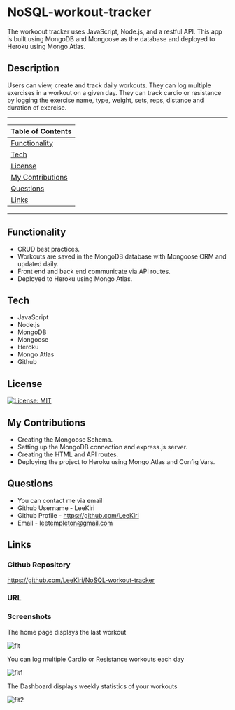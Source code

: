# NoSQL-workout-tracker
The workoout tracker uses JavaScript, Node.js, and a restful API. This app is built using MongoDB and Mongoose as the database and deployed to Heroku using Mongo Atlas. 

## Description 
   Users can view, create and track daily workouts. They can log multiple exercises in a workout on a given day. They can track cardio or resistance by logging the exercise name, type, weight, sets, reps, distance and duration of exercise. 

---
| Table of Contents |
|---|
| [Functionality](#Functionality) |
| [Tech](#Tech) |
| [License](#License) |
| [My Contributions](#MyContributions) |
| [Questions](#Questions) |
| [Links](#Links) |
---

## Functionality 
* CRUD best practices. 
* Workouts are saved in the MongoDB database with Mongoose ORM and updated daily.
* Front end and back end communicate via API routes. 
* Deployed to Heroku using Mongo Atlas.
 

## Tech

* JavaScript 
* Node.js 
* MongoDB
* Mongoose
* Heroku
* Mongo Atlas
* Github  

## License 

[![License: MIT](https://img.shields.io/badge/License-MIT-yellow.svg)](https://opensource.org/licenses/MIT)

## My Contributions 
* Creating the Mongoose Schema. 
* Setting up the MongoDB connection and express.js server. 
* Creating the HTML and API routes.
* Deploying the project to Heroku using Mongo Atlas and Config Vars. 

## Questions
* You can contact me via email
* Github Username - LeeKiri
* Github Profile - https://github.com/LeeKiri
* Email - leetempleton@gmail.com 

## Links
### Github Repository

https://github.com/LeeKiri/NoSQL-workout-tracker

### URL


### Screenshots
The home page displays the last workout

![fit](https://user-images.githubusercontent.com/73642462/112260861-db8c1e00-8cbe-11eb-856e-3ef8a909c0ed.PNG)

You can log multiple Cardio or Resistance workouts each day

![fit1](https://user-images.githubusercontent.com/73642462/112260853-d9c25a80-8cbe-11eb-95b1-c5d470c685fe.PNG)

The Dashboard displays weekly statistics of your workouts

![fit2](https://user-images.githubusercontent.com/73642462/112260859-daf38780-8cbe-11eb-8314-1862b8b2688c.PNG)



